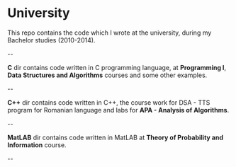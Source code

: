 University
==========

This repo contains the code which I wrote at the university, during my Bachelor studies (2010-2014). 

--

**C** dir contains code written in C programming language, at **Programming I**, **Data Structures and Algorithms** courses and some other examples.

--

**C++** dir contains code written in C++, the course work for DSA - TTS program for Romanian language and labs for **APA - Analysis of Algorithms**.

--

**MatLAB** dir contains code written in MatLAB at **Theory of Probability and Information** course.

--
